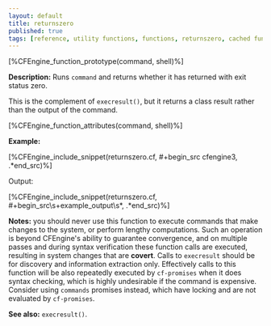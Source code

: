 ```yaml
---
layout: default
title: returnszero
published: true
tags: [reference, utility functions, functions, returnszero, cached function]
---
```


[%CFEngine_function_prototype(command, shell)%]

**Description:** Runs `command` and returns whether it has returned with exit
status zero.

This is the complement of `execresult()`, but it returns a class result
rather than the output of the command.

[%CFEngine_function_attributes(command, shell)%]

**Example:**

[%CFEngine_include_snippet(returnszero.cf, #\+begin_src cfengine3, .*end_src)%]

Output:

[%CFEngine_include_snippet(returnszero.cf, #\+begin_src\s+example_output\s*, .*end_src)%]

**Notes:** you should never use this function to execute commands that
make changes to the system, or perform lengthy computations. Such an
operation is beyond CFEngine's ability to guarantee convergence, and
on multiple passes and during syntax verification these function calls
are executed, resulting in system changes that are **covert**. Calls
to `execresult` should be for discovery and information extraction
only.  Effectively calls to this function will be also repeatedly
executed by `cf-promises` when it does syntax checking, which is
highly undesirable if the command is expensive.  Consider using
`commands` promises instead, which have locking and are not evaluated
by `cf-promises`.

**See also:** `execresult()`.
